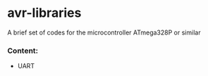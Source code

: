# avr-libraries
A brief set of codes for the microcontroller ATmega328P or similar
### Content:
* UART
